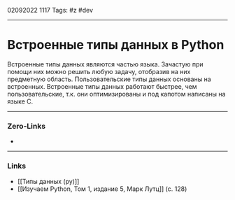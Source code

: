 02092022 1117
Tags: #z #dev

---
# Встроенные типы данных в Python

Встроенные типы данных являются частью языка. Зачастую при помощи них можно решить любую задачу, отобразив на них предметную область. Пользовательские типы данных основаны на встроенных. Встроенные типы данных работают быстрее, чем пользовательские, т.к. они оптимизированы и под капотом написаны на языке C.

---
### Zero-Links
- 

---
### Links
- [[Типы данных (py)]]
- [[Изучаем Python, Том 1, издание 5, Марк Лутц]] (с. 128)